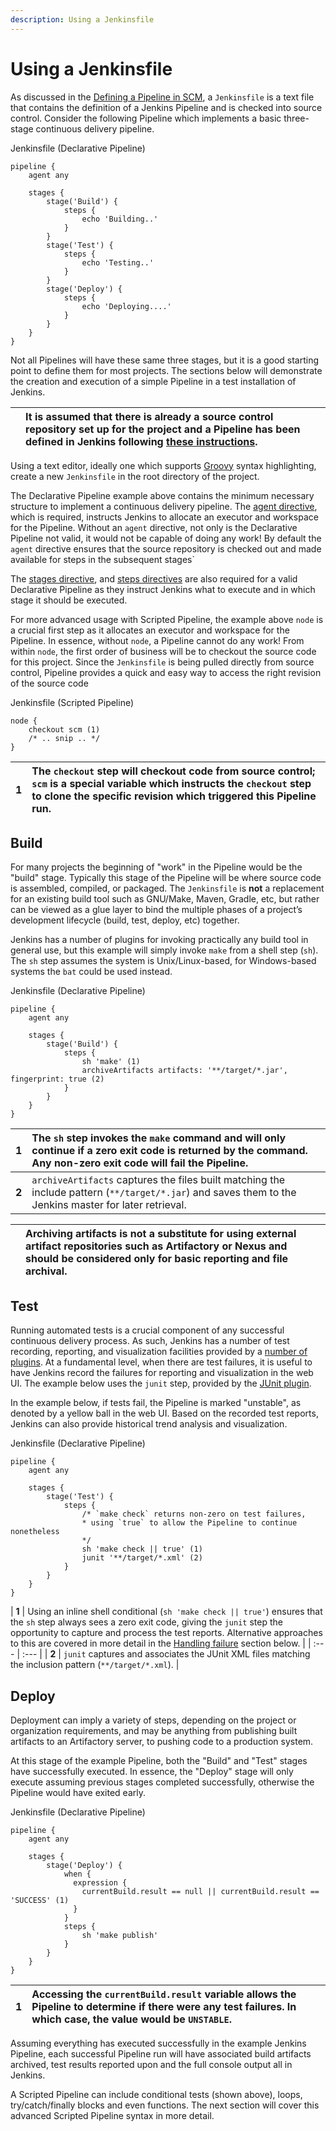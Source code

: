 ```yaml
---
description: Using a Jenkinsfile
---
```


# Using a Jenkinsfile

As discussed in the [Defining a Pipeline in SCM](https://www.jenkins.io/doc/book/pipeline/getting-started#defining-a-pipeline-in-scm), a `Jenkinsfile` is a text file that contains the definition of a Jenkins Pipeline and is checked into source control. Consider the following Pipeline which implements a basic three-stage continuous delivery pipeline.

Jenkinsfile \(Declarative Pipeline\)

```text
pipeline {
    agent any

    stages {
        stage('Build') {
            steps {
                echo 'Building..'
            }
        }
        stage('Test') {
            steps {
                echo 'Testing..'
            }
        }
        stage('Deploy') {
            steps {
                echo 'Deploying....'
            }
        }
    }
}
```

Not all Pipelines will have these same three stages, but it is a good starting point to define them for most projects. The sections below will demonstrate the creation and execution of a simple Pipeline in a test installation of Jenkins.

|  | It is assumed that there is already a source control repository set up for the project and a Pipeline has been defined in Jenkins following [these instructions](https://www.jenkins.io/doc/book/pipeline/getting-started/#defining-a-pipeline-in-scm). |
| :--- | :--- |


Using a text editor, ideally one which supports [Groovy](http://groovy-lang.org/) syntax highlighting, create a new `Jenkinsfile` in the root directory of the project.

The Declarative Pipeline example above contains the minimum necessary structure to implement a continuous delivery pipeline. The [agent directive](https://www.jenkins.io/doc/book/pipeline/syntax/#agent), which is required, instructs Jenkins to allocate an executor and workspace for the Pipeline. Without an `agent` directive, not only is the Declarative Pipeline not valid, it would not be capable of doing any work! By default the `agent` directive ensures that the source repository is checked out and made available for steps in the subsequent stages\`

The [stages directive](https://www.jenkins.io/doc/book/pipeline/syntax/#stages), and [steps directives](https://www.jenkins.io/doc/book/pipeline/syntax/#steps) are also required for a valid Declarative Pipeline as they instruct Jenkins what to execute and in which stage it should be executed.

For more advanced usage with Scripted Pipeline, the example above `node` is a crucial first step as it allocates an executor and workspace for the Pipeline. In essence, without `node`, a Pipeline cannot do any work! From within `node`, the first order of business will be to checkout the source code for this project. Since the `Jenkinsfile` is being pulled directly from source control, Pipeline provides a quick and easy way to access the right revision of the source code

Jenkinsfile \(Scripted Pipeline\)

```text
node {
    checkout scm (1)
    /* .. snip .. */
}
```

| **1** | The `checkout` step will checkout code from source control; `scm` is a special variable which instructs the `checkout` step to clone the specific revision which triggered this Pipeline run. |
| :--- | :--- |


## Build <a id="build"></a>

For many projects the beginning of "work" in the Pipeline would be the "build" stage. Typically this stage of the Pipeline will be where source code is assembled, compiled, or packaged. The `Jenkinsfile` is **not** a replacement for an existing build tool such as GNU/Make, Maven, Gradle, etc, but rather can be viewed as a glue layer to bind the multiple phases of a project’s development lifecycle \(build, test, deploy, etc\) together.

Jenkins has a number of plugins for invoking practically any build tool in general use, but this example will simply invoke `make` from a shell step \(`sh`\). The `sh` step assumes the system is Unix/Linux-based, for Windows-based systems the `bat` could be used instead.

Jenkinsfile \(Declarative Pipeline\)

```text
pipeline {
    agent any

    stages {
        stage('Build') {
            steps {
                sh 'make' (1)
                archiveArtifacts artifacts: '**/target/*.jar', fingerprint: true (2)
            }
        }
    }
}
```

| **1** | The `sh` step invokes the `make` command and will only continue if a zero exit code is returned by the command. Any non-zero exit code will fail the Pipeline. |
| :--- | :--- |
| **2** | `archiveArtifacts` captures the files built matching the include pattern \(`**/target/*.jar`\) and saves them to the Jenkins master for later retrieval. |

|  | Archiving artifacts is not a substitute for using external artifact repositories such as Artifactory or Nexus and should be considered only for basic reporting and file archival. |
| :--- | :--- |


## Test <a id="test"></a>

Running automated tests is a crucial component of any successful continuous delivery process. As such, Jenkins has a number of test recording, reporting, and visualization facilities provided by a [number of plugins](https://plugins.jenkins.io/?labels=report). At a fundamental level, when there are test failures, it is useful to have Jenkins record the failures for reporting and visualization in the web UI. The example below uses the `junit` step, provided by the [JUnit plugin](https://plugins.jenkins.io/junit).

In the example below, if tests fail, the Pipeline is marked "unstable", as denoted by a yellow ball in the web UI. Based on the recorded test reports, Jenkins can also provide historical trend analysis and visualization.

Jenkinsfile \(Declarative Pipeline\)

```text
pipeline {
    agent any

    stages {
        stage('Test') {
            steps {
                /* `make check` returns non-zero on test failures,
                * using `true` to allow the Pipeline to continue nonetheless
                */
                sh 'make check || true' (1)
                junit '**/target/*.xml' (2)
            }
        }
    }
}
```

| **1** | Using an inline shell conditional \(`sh 'make check || true'`\) ensures that the `sh` step always sees a zero exit code, giving the `junit` step the opportunity to capture and process the test reports. Alternative approaches to this are covered in more detail in the [Handling failure]() section below. |
| :--- | :--- |
| **2** | `junit` captures and associates the JUnit XML files matching the inclusion pattern \(`**/target/*.xml`\). |

## Deploy <a id="deploy"></a>

Deployment can imply a variety of steps, depending on the project or organization requirements, and may be anything from publishing built artifacts to an Artifactory server, to pushing code to a production system.

At this stage of the example Pipeline, both the "Build" and "Test" stages have successfully executed. In essence, the "Deploy" stage will only execute assuming previous stages completed successfully, otherwise the Pipeline would have exited early.

Jenkinsfile \(Declarative Pipeline\)

```text
pipeline {
    agent any

    stages {
        stage('Deploy') {
            when {
              expression {
                currentBuild.result == null || currentBuild.result == 'SUCCESS' (1)
              }
            }
            steps {
                sh 'make publish'
            }
        }
    }
}
```

| **1** | Accessing the `currentBuild.result` variable allows the Pipeline to determine if there were any test failures. In which case, the value would be `UNSTABLE`. |
| :--- | :--- |


Assuming everything has executed successfully in the example Jenkins Pipeline, each successful Pipeline run will have associated build artifacts archived, test results reported upon and the full console output all in Jenkins.

A Scripted Pipeline can include conditional tests \(shown above\), loops, try/catch/finally blocks and even functions. The next section will cover this advanced Scripted Pipeline syntax in more detail.

